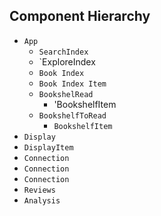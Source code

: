 ## Component Hierarchy

* `App`
  * `SearchIndex`
  * `ExploreIndex
  *  `Book Index`
    * `Book Index Item`
  * `BookshelRead`
    * 'BookshelfItem
  * `BookshelfToRead`
    * `BookshelfItem`
 * `Display`
  * `DisplayItem`
  * `Connection`
  * `Connection`
  * `Connection`
  * `Reviews`
  * `Analysis`
